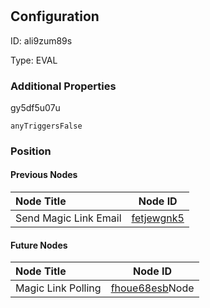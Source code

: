 # 
## Configuration
ID:  ali9zum89s

Type: EVAL 







### Additional Properties
gy5df5u07u
```string 
anyTriggersFalse
```





### Position

#### Previous Nodes
| Node Title | Node ID |
| :------------- | ------------ |
| Send Magic Link Email | [fetjewgnk5](./fetjewgnk5.md) | 
 
 #### Future Nodes
| Node Title | Node ID |
| :------------- | ------------ |
| Magic Link Polling |[fhoue68esb](./fhoue68esb.md)Node |[gy5df5u07u](./gy5df5u07u.md) | 